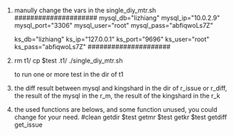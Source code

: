 1. manully change the vars in the single_diy_mtr.sh 
    #####################
    mysql_db="lizhiang"
    mysql_ip="10.0.2.9"
    mysql_port="3306"
    mysql_user="root"
    mysql_pass="abfiqwoLs7Z"
    
    ks_db="lizhiang"
    ks_ip="127.0.0.1"
    ks_port="9696"
    ks_user="root"
    ks_pass="abfiqwoLs7Z"
    #####################

2. rm t1/ 
   cp $test .t1/ 
   ./single_diy_mtr.sh

   to run one or more test in the dir of t1

3. the diff result between mysql and kingshard in the dir of r_issue or r_diff,
   the result of the mysql in the r_m, the result of the kingshard in the r_k

4. the used functions are belows, and some function unused, you could change for your need.
    #clean
    getdir $test
    getmr $test
    getkr $test
    getdiff
    get_issue

